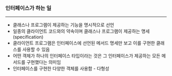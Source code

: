 ### 인터페이스가 하는 일
---
- 클래스나 프로그램이 제공하는 기능을 명시적으로 선언
- 일종의 클라이언트 코드와의 약속이며 클래스나 프로그램이 제공하는 명세(specification)
- 클라이언트 프로그램은 인터페이스에 선언된 메서드 명세만 보고 이를 구현한 클래스를 사용할 수 있음
- 어떤 객체가 하나의 인터페이스 타입이라는 것은 그 인터페이스가 제공하는 모든 메서드를 구현했다는 의미임
- 인터페이스를 구현한 다양한 객체를 사용함 - 다형성
 
